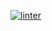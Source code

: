 [![linter](https://github.com/Aidan-Vezina/assessment-6-/workflows/linter/badge.svg)](https://github.com/marketplace/actions/super-linter)   
